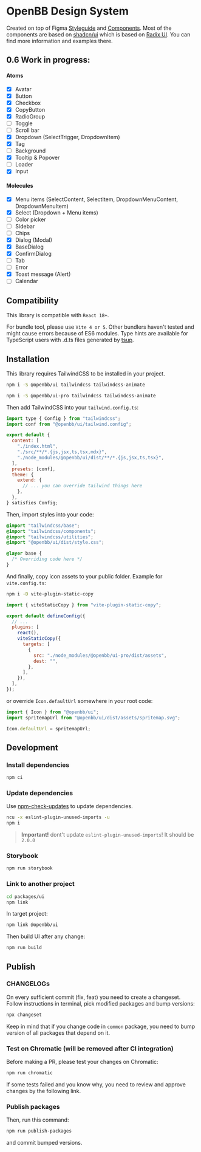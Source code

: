 # OpenBB Design System

Created on top of Figma [Styleguide](https://www.figma.com/file/Gbu811BkBJBtez3ajbr7lw/Styleguide?type=design&node-id=23-26&mode=design&t=ACcxkQNaADUUe1PL-4) and [Components](https://www.figma.com/file/RFg3HgmBqsbX3OuLaJTAbb/Components?type=design&node-id=1139-129&mode=dev).
Most of the components are based on [shadcn/ui](https://ui.shadcn.com/docs) which is based on [Radix UI](https://www.radix-ui.com/themes/docs). You can find more information and examples there.

## 0.6 Work in progress:

#### Atoms

- [x] Avatar
- [x] Button
- [x] Checkbox
- [x] CopyButton
- [x] RadioGroup
- [ ] Toggle
- [ ] Scroll bar
- [x] Dropdown (SelectTrigger, DropdownItem)
- [x] Tag
- [ ] Background
- [x] Tooltip & Popover
- [ ] Loader
- [x] Input

#### Molecules

- [x] Menu items (SelectContent, SelectItem, DropdownMenuContent, DropdownMenuItem)
- [x] Select (Dropdown + Menu items)
- [ ] Color picker
- [ ] Sidebar
- [ ] Chips
- [x] Dialog (Modal)
- [x] BaseDialog
- [x] ConfirmDialog
- [ ] Tab
- [ ] Error
- [x] Toast message (Alert)
- [ ] Calendar

## Compatibility

This library is compatible with `React 18+`.

For bundle tool, please use `Vite 4 or 5`. Other bundlers haven't tested and might cause errors because of ES6 modules.
Type hints are available for TypeScript users with .d.ts files generated by [tsup](https://tsup.egoist.dev/).

## Installation

This library requires TailwindCSS to be installed in your project.

```bash
npm i -S @openbb/ui tailwindcss tailwindcss-animate
```

```bash
npm i -S @openbb/ui-pro tailwindcss tailwindcss-animate
```

Then add TailwindCSS into your `tailwind.config.ts`:

```js
import type { Config } from "tailwindcss";
import conf from "@openbb/ui/tailwind.config";

export default {
  content: [
    "./index.html",
    "./src/**/*.{js,jsx,ts,tsx,mdx}",
    "./node_modules/@openbb/ui/dist/**/*.{js,jsx,ts,tsx}",
  ],
  presets: [conf],
  theme: {
    extend: {
      // ... you can override tailwind things here
    },
  },
} satisfies Config;
```

Then, import styles into your code:

```css
@import "tailwindcss/base";
@import "tailwindcss/components";
@import "tailwindcss/utilities";
@import "@openbb/ui/dist/style.css";

@layer base {
  /* Overriding code here */
}
```

And finally, copy icon assets to your public folder. Example for `vite.config.ts`:

```bash
npm i -D vite-plugin-static-copy
```

```js
import { viteStaticCopy } from "vite-plugin-static-copy";

export default defineConfig({
  // ...
  plugins: [
    react(),
    viteStaticCopy({
      targets: [
        {
          src: "./node_modules/@openbb/ui-pro/dist/assets",
          dest: "",
        },
      ],
    }),
  ],
});
```

or override `Icon.defaultUrl` somewhere in your root code:

```js
import { Icon } from "@openbb/ui";
import spritemapUrl from "@openbb/ui/dist/assets/spritemap.svg";

Icon.defaultUrl = spritemapUrl;
```

## Development

### Install dependencies

```bash
npm ci
```

### Update dependencies

Use [npm-check-updates](https://www.npmjs.com/package/npm-check-updates) to update dependencies.

```bash
ncu -x eslint-plugin-unused-imports -u
npm i
```

> **Important!** dont't update `eslint-plugin-unused-imports`! It should be `2.0.0`

### Storybook

```bash
npm run storybook
```

### Link to another project

```bash
cd packages/ui
npm link
```

In target project:

```bash
npm link @openbb/ui
```

Then build UI after any change:

```bash
npm run build
```

## Publish

### CHANGELOGs

On every sufficient commit (fix, feat) you need to create a changeset. Follow instructions in terminal, pick modified packages and bump versions:

```bash
npx changeset
```

Keep in mind that if you change code in `common` package, you need to bump version of all packages that depend on it.

### Test on Chromatic (will be removed after CI integration)

Before making a PR, please test your changes on Chromatic:

```bash
npm run chromatic
```

If some tests failed and you know why, you need to review and approve changes by the following link.

### Publish packages

Then, run this command:

```bash
npm run publish-packages
```

and commit bumped versions.
